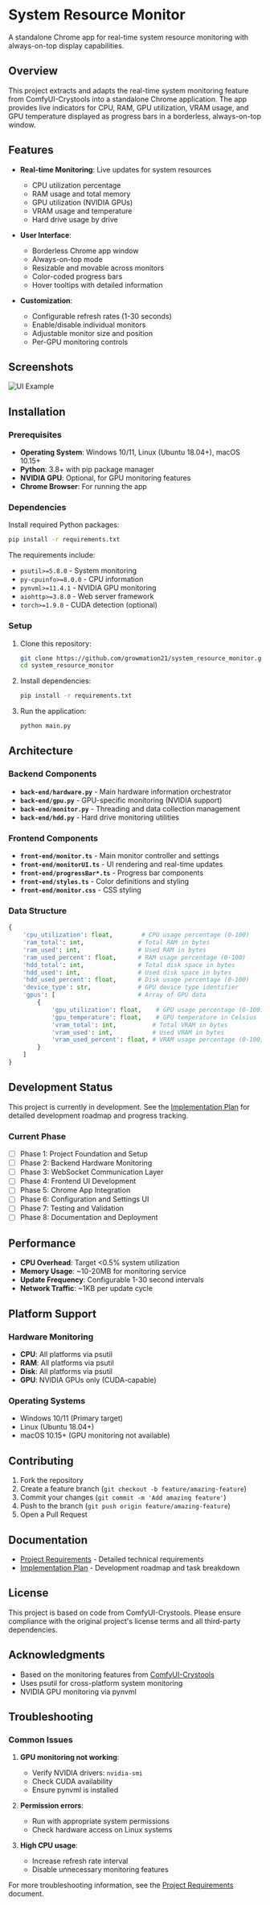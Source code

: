 # System Resource Monitor

A standalone Chrome app for real-time system resource monitoring with always-on-top display capabilities.

## Overview

This project extracts and adapts the real-time system monitoring feature from ComfyUI-Crystools into a standalone Chrome application. The app provides live indicators for CPU, RAM, GPU utilization, VRAM usage, and GPU temperature displayed as progress bars in a borderless, always-on-top window.

## Features

- **Real-time Monitoring**: Live updates for system resources
  - CPU utilization percentage
  - RAM usage and total memory
  - GPU utilization (NVIDIA GPUs)
  - VRAM usage and temperature
  - Hard drive usage by drive

- **User Interface**:
  - Borderless Chrome app window
  - Always-on-top mode
  - Resizable and movable across monitors
  - Color-coded progress bars
  - Hover tooltips with detailed information

- **Customization**:
  - Configurable refresh rates (1-30 seconds)
  - Enable/disable individual monitors
  - Adjustable monitor size and position
  - Per-GPU monitoring controls

## Screenshots

![UI Example](ui_example.jpg)

## Installation

### Prerequisites

- **Operating System**: Windows 10/11, Linux (Ubuntu 18.04+), macOS 10.15+
- **Python**: 3.8+ with pip package manager
- **NVIDIA GPU**: Optional, for GPU monitoring features
- **Chrome Browser**: For running the app

### Dependencies

Install required Python packages:

```bash
pip install -r requirements.txt
```

The requirements include:
- `psutil>=5.8.0` - System monitoring
- `py-cpuinfo>=8.0.0` - CPU information
- `pynvml>=11.4.1` - NVIDIA GPU monitoring
- `aiohttp>=3.8.0` - Web server framework
- `torch>=1.9.0` - CUDA detection (optional)

### Setup

1. Clone this repository:
   ```bash
   git clone https://github.com/growmation21/system_resource_monitor.git
   cd system_resource_monitor
   ```

2. Install dependencies:
   ```bash
   pip install -r requirements.txt
   ```

3. Run the application:
   ```bash
   python main.py
   ```

## Architecture

### Backend Components

- **`back-end/hardware.py`** - Main hardware information orchestrator
- **`back-end/gpu.py`** - GPU-specific monitoring (NVIDIA support)
- **`back-end/monitor.py`** - Threading and data collection management
- **`back-end/hdd.py`** - Hard drive monitoring utilities

### Frontend Components

- **`front-end/monitor.ts`** - Main monitor controller and settings
- **`front-end/monitorUI.ts`** - UI rendering and real-time updates
- **`front-end/progressBar*.ts`** - Progress bar components
- **`front-end/styles.ts`** - Color definitions and styling
- **`front-end/monitor.css`** - CSS styling

### Data Structure

```python
{
    'cpu_utilization': float,        # CPU usage percentage (0-100)
    'ram_total': int,               # Total RAM in bytes
    'ram_used': int,                # Used RAM in bytes  
    'ram_used_percent': float,      # RAM usage percentage (0-100)
    'hdd_total': int,               # Total disk space in bytes
    'hdd_used': int,                # Used disk space in bytes
    'hdd_used_percent': float,      # Disk usage percentage (0-100)
    'device_type': str,             # GPU device type identifier
    'gpus': [                       # Array of GPU data
        {
            'gpu_utilization': float,    # GPU usage percentage (0-100)
            'gpu_temperature': float,    # GPU temperature in Celsius
            'vram_total': int,          # Total VRAM in bytes
            'vram_used': int,           # Used VRAM in bytes
            'vram_used_percent': float, # VRAM usage percentage (0-100)
        }
    ]
}
```

## Development Status

This project is currently in development. See the [Implementation Plan](implementation-plan.md) for detailed development roadmap and progress tracking.

### Current Phase
- [ ] Phase 1: Project Foundation and Setup
- [ ] Phase 2: Backend Hardware Monitoring
- [ ] Phase 3: WebSocket Communication Layer
- [ ] Phase 4: Frontend UI Development
- [ ] Phase 5: Chrome App Integration
- [ ] Phase 6: Configuration and Settings UI
- [ ] Phase 7: Testing and Validation
- [ ] Phase 8: Documentation and Deployment

## Performance

- **CPU Overhead**: Target <0.5% system utilization
- **Memory Usage**: ~10-20MB for monitoring service
- **Update Frequency**: Configurable 1-30 second intervals
- **Network Traffic**: ~1KB per update cycle

## Platform Support

### Hardware Monitoring
- **CPU**: All platforms via psutil
- **RAM**: All platforms via psutil  
- **Disk**: All platforms via psutil
- **GPU**: NVIDIA GPUs only (CUDA-capable)

### Operating Systems
- Windows 10/11 (Primary target)
- Linux (Ubuntu 18.04+)
- macOS 10.15+ (GPU monitoring not available)

## Contributing

1. Fork the repository
2. Create a feature branch (`git checkout -b feature/amazing-feature`)
3. Commit your changes (`git commit -m 'Add amazing feature'`)
4. Push to the branch (`git push origin feature/amazing-feature`)
5. Open a Pull Request

## Documentation

- [Project Requirements](project-requirements.md) - Detailed technical requirements
- [Implementation Plan](implementation-plan.md) - Development roadmap and task breakdown

## License

This project is based on code from ComfyUI-Crystools. Please ensure compliance with the original project's license terms and all third-party dependencies.

## Acknowledgments

- Based on the monitoring features from [ComfyUI-Crystools](https://github.com/crystian/ComfyUI-Crystools)
- Uses psutil for cross-platform system monitoring
- NVIDIA GPU monitoring via pynvml

## Troubleshooting

### Common Issues

1. **GPU monitoring not working**:
   - Verify NVIDIA drivers: `nvidia-smi`
   - Check CUDA availability
   - Ensure pynvml is installed

2. **Permission errors**:
   - Run with appropriate system permissions
   - Check hardware access on Linux systems

3. **High CPU usage**:
   - Increase refresh rate interval
   - Disable unnecessary monitoring features

For more troubleshooting information, see the [Project Requirements](project-requirements.md) document.
